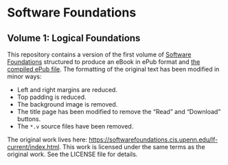 # Software Foundations

## Volume 1: Logical Foundations

This repository contains a version of the first volume of [Software Foundations](https://softwarefoundations.cis.upenn.edu/) structured to produce an eBook in ePub format and [the compiled ePub file](Logical%20Foundations.epub). The formatting of the original text has been modified in minor ways:

- Left and right margins are reduced.
- Top padding is reduced.
- The background image is removed.
- The title page has been modified to remove the “Read” and “Download” buttons.
- The `*.v` source files have been removed.

The original work lives here: https://softwarefoundations.cis.upenn.edu/lf-current/index.html. This work is licensed under the same terms as the original work. See the LICENSE file for details.
